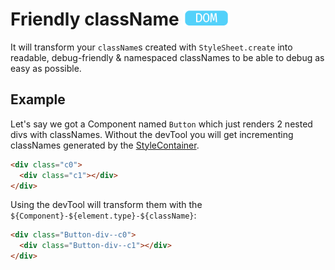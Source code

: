 # Friendly className <img src="../res/dom-badge.png" height=25>

It will transform your `className`s created with `StyleSheet.create` into readable, debug-friendly & namespaced classNames to be able to debug as easy as possible.

## Example
Let's say we got a Component named `Button` which just renders 2 nested divs with classNames.
Without the devTool you will get incrementing classNames generated by the [StyleContainer](../dom/api/StyleContainer.md).
```HTML
<div class="c0">
  <div class="c1"></div>
</div>
```
Using the devTool will transform them with the `${Component}-${element.type}-${className}`:
```HTML
<div class="Button-div--c0">
  <div class="Button-div--c1"></div>
</div>
```
